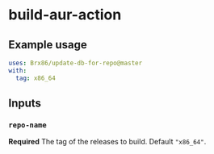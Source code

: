 # build-aur-action

## Example usage
```yaml
uses: Brx86/update-db-for-repo@master
with:
  tag: x86_64
```

## Inputs
### `repo-name`
**Required** The tag of the releases to build. Default `"x86_64"`.
